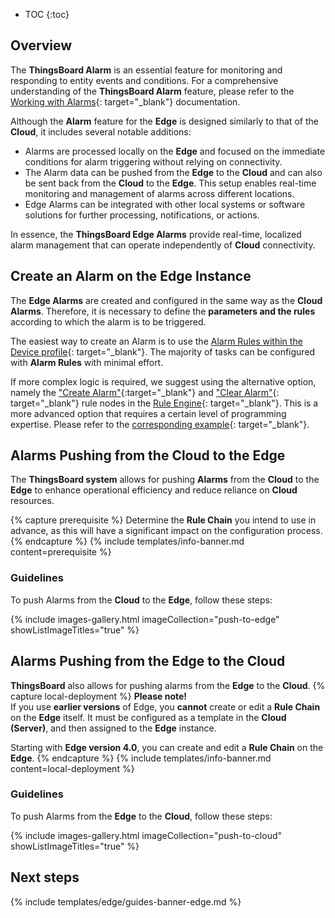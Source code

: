 * TOC
{:toc}

## Overview

The **ThingsBoard Alarm** is an essential feature for monitoring and responding to entity events and conditions. 
For a comprehensive understanding of the **ThingsBoard Alarm** feature, please refer to the [Working with Alarms](/docs/{{cloudDocsPrefix}}user-guide/alarms/){: target="_blank"} documentation.

Although the **Alarm** feature for the **Edge** is designed similarly to that of the **Cloud**, it includes several notable additions: 
* Alarms are processed locally on the **Edge** and focused on the immediate conditions for alarm triggering without relying on connectivity.
* The Alarm data can be pushed from the **Edge** to the **Cloud** and can also be sent back from the **Cloud** to the **Edge**. This setup enables real-time monitoring and management of alarms across different locations.
* Edge Alarms can be integrated with other local systems or software solutions for further processing, notifications, or actions.

In essence, the **ThingsBoard Edge Alarms** provide real-time, localized alarm management that can operate independently of **Cloud** connectivity.

## Create an Alarm on the Edge Instance

The **Edge Alarms** are created and configured in the same way as the **Cloud Alarms**. Therefore, it is necessary to define the **parameters and the rules** according to which the alarm is to be triggered. 

The easiest way to create an Alarm is to use the [Alarm Rules within the Device profile](/docs/{{cloudDocsPrefix}}user-guide/device-profiles/#alarm-rules){: target="_blank"}. The majority of tasks can be configured with **Alarm Rules** with minimal effort.

If more complex logic is required, we suggest using the alternative option, namely the ["Create Alarm"](/docs/user-guide/rule-engine-2-0/nodes/action/create-alarm/){:target="_blank"} and ["Clear Alarm"](/docs/user-guide/rule-engine-2-0/nodes/action/clear-alarm/){: target="_blank"} rule nodes in the [Rule Engine](/docs/{{cloudDocsPrefix}}user-guide/rule-engine-2-0/re-getting-started/){: target="_blank"}. This is a more advanced option that requires a certain level of programming expertise. Please refer to the [corresponding example](/docs/user-guide/rule-engine-2-0/tutorials/create-clear-alarms/){: target="_blank"}.

## Alarms Pushing from the Cloud to the Edge

The **ThingsBoard system** allows for pushing **Alarms** from the **Cloud** to the **Edge** to enhance operational efficiency and reduce reliance on **Cloud** resources.

{% capture prerequisite %}
Determine the **Rule Chain** you intend to use in advance, as this will have a significant impact on the configuration process.
{% endcapture %}
{% include templates/info-banner.md content=prerequisite %}

### Guidelines

To push Alarms from the **Cloud** to the **Edge**, follow these steps:

{% include images-gallery.html imageCollection="push-to-edge" showListImageTitles="true" %}

## Alarms Pushing from the Edge to the Cloud

**ThingsBoard** also allows for pushing alarms from the **Edge** to the **Cloud**.
{% capture local-deployment %}
**Please note!** <br>
If you use **earlier versions** of Edge, you **cannot** create or edit a **Rule Chain** on the **Edge** itself. It must be configured as a template in the **Cloud (Server)**, and then assigned to the **Edge** instance. 

Starting with **Edge version 4.0**, you can create and edit a **Rule Chain** on the **Edge**.
{% endcapture %}
{% include templates/info-banner.md content=local-deployment %}

### Guidelines

To push Alarms from the **Edge** to the **Cloud**, follow these steps:

{% include images-gallery.html imageCollection="push-to-cloud" showListImageTitles="true" %} 

## Next steps

{% include templates/edge/guides-banner-edge.md %}
